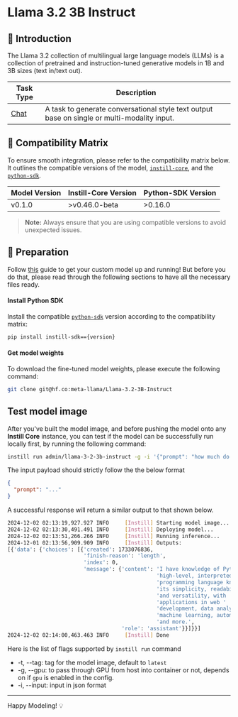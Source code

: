 # Llama 3.2 3B Instruct

## 📖 Introduction

The Llama 3.2 collection of multilingual large language models (LLMs) is a collection of pretrained and instruction-tuned generative models in 1B and 3B sizes (text in/text out).

| Task Type                                                | Description                                                                                 |
| -------------------------------------------------------- | ------------------------------------------------------------------------------------------- |
| [Chat](https://www.instill.tech/docs/model/ai-task#chat) | A task to generate conversational style text output base on single or multi-modality input. |

## 🔄 Compatibility Matrix

To ensure smooth integration, please refer to the compatibility matrix below. It outlines the compatible versions of the model, [`instill-core`](https://github.com/instill-ai/instill-core), and the [`python-sdk`](https://github.com/instill-ai/python-sdk).

| Model Version | Instill-Core Version | Python-SDK Version |
| ------------- | -------------------- | ------------------ |
| v0.1.0        | >v0.46.0-beta        | >0.16.0            |

> **Note:** Always ensure that you are using compatible versions to avoid unexpected issues.

## 🚀 Preparation

Follow [this](../README.md) guide to get your custom model up and running! But before you do that, please read through the following sections to have all the necessary files ready.

#### Install Python SDK

Install the compatible [`python-sdk`](https://github.com/instill-ai/python-sdk) version according to the compatibility matrix:

```bash
pip install instill-sdk=={version}
```

#### Get model weights

To download the fine-tuned model weights, please execute the following command:

```bash
git clone git@hf.co:meta-llama/Llama-3.2-3B-Instruct
```

## Test model image

After you've built the model image, and before pushing the model onto any **Instill Core** instance, you can test if the model can be successfully run locally first, by running the following command:

```bash
instill run admin/llama-3-2-3b-instruct -g -i '{"prompt": "how much do you know about python? summarize in one line"}'
```

The input payload should strictly follow the the below format

```json
{
  "prompt": "..."
}
```

A successful response will return a similar output to that shown below.

```bash
2024-12-02 02:13:19,927.927 INFO     [Instill] Starting model image...
2024-12-02 02:13:30,491.491 INFO     [Instill] Deploying model...
2024-12-02 02:13:51,266.266 INFO     [Instill] Running inference...
2024-12-01 02:13:56,909.909 INFO     [Instill] Outputs:
[{'data': {'choices': [{'created': 1733076836,
                        'finish-reason': 'length',
                        'index': 0,
                        'message': {'content': 'I have knowledge of Python, a '
                                               'high-level, interpreted '
                                               'programming language known for '
                                               'its simplicity, readability, '
                                               'and versatility, with '
                                               'applications in web '
                                               'development, data analysis, '
                                               'machine learning, automation, '
                                               'and more.',
                                    'role': 'assistant'}}]}}]
2024-12-02 02:14:00,463.463 INFO     [Instill] Done
```

Here is the list of flags supported by `instill run` command

- -t, --tag: tag for the model image, default to `latest`
- -g, --gpu: to pass through GPU from host into container or not, depends on if `gpu` is enabled in the config.
- -i, --input: input in json format

---

Happy Modeling! 💡
